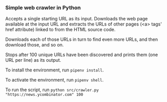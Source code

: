 ### Simple web crawler in Python
 
Accepts a single starting URL as its input. 
Downloads the web page available at the input URL and extracts the URLs of other pages (\<a\> tags' href attribute) linked to from the HTML source code. 
   
Downloads each of those URLs in turn to find even more URLs, and then download those, and so on. 

Stops after 100 unique URLs have been discovered and prints them (one URL per line) as its output.

To install the environment, run ```pipenv install```.

To activate the environment, run ```pipenv shell```.

To run the script, run ```python src/crawler.py "https://news.ycombinator.com" 100``` 